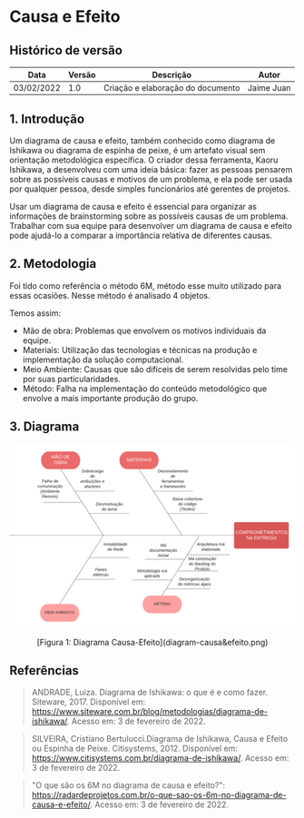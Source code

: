 # Causa e Efeito

## Histórico de versão

| Data       | Versão | Descrição                         | Autor      |
| ---------- | ------ | --------------------------------- | ---------- |
| 03/02/2022 | 1.0    | Criação e elaboração do documento | Jaime Juan |

## 1. Introdução

Um diagrama de causa e efeito, também conhecido como diagrama de Ishikawa ou diagrama de espinha de peixe, é um artefato visual sem orientação metodológica específica. O criador dessa ferramenta, Kaoru Ishikawa, a desenvolveu com uma ideia básica: fazer as pessoas pensarem sobre as possíveis causas e motivos de um problema, e ela pode ser usada por qualquer pessoa, desde simples funcionários até gerentes de projetos.

Usar um diagrama de causa e efeito é essencial para organizar as informações de brainstorming sobre as possíveis causas de um problema. Trabalhar com sua equipe para desenvolver um diagrama de causa e efeito pode ajudá-lo a comparar a importância relativa de diferentes causas.

## 2. Metodologia

Foi tido como referência o método 6M, método esse muito utilizado para essas ocasiões. Nesse método é analisado 4 objetos.

Temos assim:

-   Mão de obra: Problemas que envolvem os motivos individuais da equipe.
-   Materiais: Utilização das tecnologias e técnicas na produção e implementação da solução computacional.
-   Meio Ambiente: Causas que são difíceis de serem resolvidas pelo time por suas particularidades.
-   Método: Falha na implementação do conteúdo metodológico que envolve a mais importante produção do grupo.

## 3. Diagrama

![Diagrama Causa-Efeito](diagram-causa&efeito.png)

<center>[Figura 1: Diagrama Causa-Efeito](diagram-causa&efeito.png)</center>

## Referências

> ANDRADE, Luiza. Diagrama de Ishikawa: o que é e como fazer. Siteware, 2017. Disponível em: https://www.siteware.com.br/blog/metodologias/diagrama-de-ishikawa/. Acesso em: 3 de fevereiro de 2022.

> SILVEIRA, Cristiano Bertulucci.Diagrama de Ishikawa, Causa e Efeito ou Espinha de Peixe. Citisystems, 2012. Disponível em: https://www.citisystems.com.br/diagrama-de-ishikawa/. Acesso em: 3 de fevereiro de 2022.

> "O que são os 6M no diagrama de causa e efeito?": https://radardeprojetos.com.br/o-que-sao-os-6m-no-diagrama-de-causa-e-efeito/. Acesso em: 3 de fevereiro de 2022.
